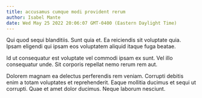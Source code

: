 ```yaml
---
title: accusamus cumque modi provident rerum
author: Isabel Mante
date: Wed May 25 2022 20:06:07 GMT-0400 (Eastern Daylight Time)
---
```

Qui quod sequi blanditiis. Sunt quia et. Ea reiciendis sit voluptate quia. Ipsam eligendi qui ipsam eos voluptatem aliquid itaque fuga beatae.

 Id ut consequatur est voluptate vel commodi ipsam ex sunt. Vel illo consequatur unde. Sit corporis repellat nemo rerum rem aut.

 Dolorem magnam ea delectus perferendis rem veniam. Corrupti debitis enim a totam voluptates et reprehenderit. Eaque mollitia ducimus et sequi ut corrupti. Quae et amet dolor ducimus. Neque laborum nesciunt.